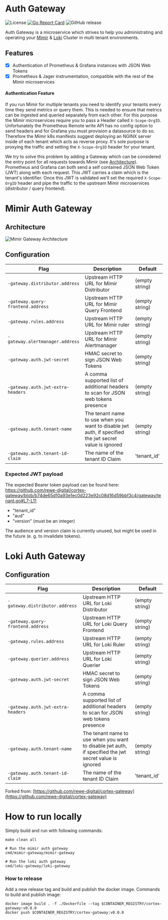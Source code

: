 # Auth Gateway

![License](https://img.shields.io/github/license/voiplens/auth-gateway.svg?color=blue)
[![Go Report Card](https://goreportcard.com/badge/github.com/voiplens/auth-gateway)](https://goreportcard.com/report/github.com/voiplens/auth-gateway)
![GitHub release](https://img.shields.io/github/v/release/voiplens/auth-gateway)

Auth Gateway is a microservice which strives to help you administrating and operating your [Mimir](https://github.com/grafana/mimir) & [Loki](https://github.com/grafana/loki) Cluster in multi tenant environments.

## Features

- [x] Authentication of Prometheus & Grafana instances with JSON Web Tokens
- [x] Prometheus & Jager instrumentation, compatible with the rest of the Mimir microservices

#### Authentication Feature

If you run Mimir for multiple tenants you need to identify your tenants every time they send metrics or query them. This is needed to ensure that metrics can be ingested and queried separately from each other. For this purpose the Mimir microservices require you to pass a Header called `X-Scope-OrgID`. Unfortunately the Prometheus Remote write API has no config option to send headers and for Grafana you must provision a datasource to do so. Therefore the Mimir k8s manifests suggest deploying an NGINX server inside of each tenant which acts as reverse proxy. It's sole purpose is proxying the traffic and setting the `X-Scope-OrgID` header for your tenant.

We try to solve this problem by adding a Gateway which can be considered the entry point for all requests towards Mimir (see [Architecture](#architecture)). Prometheus and Grafana can both send a self contained JSON Web Token (JWT) along with each request. This JWT carries a claim which is the tenant's identifier. Once this JWT is validated we'll set the required `X-Scope-OrgID` header and pipe the traffic to the upstream Mimir microservices (distributor / query frontend).

# Mimir Auth Gateway

## Architecture

![Mimir Gateway Architecture](./docs/imgs/architecture.png)

## Configuration

| Flag                              | Description                                                                                            | Default        |
| --------------------------------- | ------------------------------------------------------------------------------------------------------ | -------------- |
| `-gateway.distributor.address`    | Upstream HTTP URL for Mimir Distributor                                                                | (empty string) |
| `-gateway.query-frontend.address` | Upstream HTTP URL for Mimir Query Frontend                                                             | (empty string) |
| `-gateway.rules.address`          | Upstream HTTP URL for Mimir ruler                                                                      | (empty string) |
| `-gateway.alertmanager.address`   | Upstream HTTP URL for Mimir Alertmanager                                                               | (empty string) |
| `-gateway.auth.jwt-secret`        | HMAC secret to sign JSON Web Tokens                                                                    | (empty string) |
| `-gateway.auth.jwt-extra-headers` | A comma supported list of additional headers to scan for JSON web tokens presence                      | (empty string) |
| `-gateway.auth.tenant-name`       | The tenant name to use when you want to disable jwt auth, if specified the jwt secret value is ignored | (empty string) |
| `-gateway.auth.tenant-id-claim`   | The name of the tenant ID Claim                                                                        | 'tenant_id'    |

### Expected JWT payload

The expected Bearer token payload can be found here: https://github.com/rewe-digital/cortex-gateway/blob/b74de65d10a93e1ec0d223e92c08d16d59bbf3c4/gateway/tenant.go#L7-L11

- "tenant_id"
- "aud"
- "version" (must be an integer)

The audience and version claim is currently unused, but might be used in the future (e. g. to invalidate tokens).

# Loki Auth Gateway

## Configuration

| Flag                              | Description                                                                                            | Default        |
| --------------------------------- | ------------------------------------------------------------------------------------------------------ | -------------- |
| `-gateway.distributor.address`    | Upstream HTTP URL for Loki Distributor                                                                 | (empty string) |
| `-gateway.query-frontend.address` | Upstream HTTP URL for Loki Query Frontend                                                              | (empty string) |
| `-gateway.rules.address`          | Upstream HTTP URL for Loki Ruler                                                                       | (empty string) |
| `-gateway.querier.address`        | Upstream HTTP URL for Loki Querier                                                                     | (empty string) |
| `-gateway.auth.jwt-secret`        | HMAC secret to sign JSON Web Tokens                                                                    | (empty string) |
| `-gateway.auth.jwt-extra-headers` | A comma supported list of additional headers to scan for JSON web tokens presence                      | (empty string) |
| `-gateway.auth.tenant-name`       | The tenant name to use when you want to disable jwt auth, if specified the jwt secret value is ignored | (empty string) |
| `-gateway.auth.tenant-id-claim`   | The name of the tenant ID Claim                                                                        | 'tenant_id'    |

Forked from: [https://github.com/rewe-digital/cortex-gateway](https://github.com/rewe-digital/cortex-gateway)

# How to run locally

Simply build and run with following commands:

```
make clean all

# Run the mimir auth gateway
cmd/mimir-gateway/mimir-gateway

# Run the loki auth gateway
cmd/loki-gateway/loki-gateway
```

### How to release

Add a new release tag and build and publish the docker image. Commands to build and publish image:

```
docker image build . -f ./Dockerfile --tag $CONTAINER_REGISTRY/cortex-gateway:v0.0.0
docker push $CONTAINER_REGISTRY/cortex-gateway:v0.0.0
```
